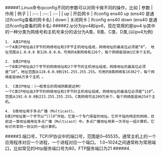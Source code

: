#####1.Linux命令ipconfig不同的参数可以对网卡做不同的操作，比如
|	参数		|	作用		|	例子		|
|	:--:	|   :--:	|	:--	|
|	up		|	开启网卡	|	ifconfig ens40 up (ens40 是通过ifconfig查看的网卡名)
|	down	|	关闭网卡	|	ifconfig ens40 down (ens40 是通过ifconfig查看的网卡名)
#####2.ip分为ipv4和ipv6，现在常用的是ipv4
    ip其中的一种分类为网络号和主机号来分的话分为A类、B类、C类、D类,(以ipv4为例)

    1． A类IP地址
    一个A类IP地址由1字节的网络地址和3字节主机地址组成，网络地址的最高位必须是“0”， 地址范围从1.0.0.0 到126.0.0.0。可用的A类网络有126个，每个网络能容纳1亿多个主机。
    
    2． B类IP地址
    一个B类IP地址由2个字节的网络地址和2个字节的主机地址组成，网络地址的最高位必须是“10”，地址范围从128.0.0.0到191.255.255.255。可用的B类网络有16382个，每个网络能容纳6万多个主机 。
    
    3． C类IP地址：（一般常见的局域网都是这种）
    一个C类IP地址由3字节的网络地址和1字节的主机地址组成，网络地址的最高位必须是“110”。范围从192.0.0.0到223.255.255.255。C类网络可达209万余个，每个网络能容纳254个主机。
    
    4． D类地址用于多点广播（Multicast）。
    D类IP地址第一个字节以“lll0”开始，它是一个专门保留的地址。它并不指向特定的网络，目前这一类地址被用在多点广播（Multicast）中。多点广播地址用来一次寻址一组计算机，它标识共享同一协议的一组计算机。
#####3.端口号，TCP/IP协议中的端口号，范围是0~65535，通常主机上的一个应用程序对应一个进程，一个进程对应一个端口。
	1.0~1024之间通常称为常用端口，比如常见的Http服务端口号为80，FTP服务端口为21
#####4.